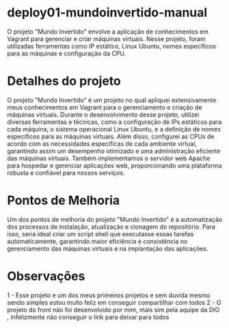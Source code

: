 # deploy01-mundoinvertido-manual
O projeto "Mundo Invertido" envolve a aplicação de conhecimentos em Vagrant para gerenciar e criar máquinas virtuais. Nesse projeto, foram utilizadas ferramentas como IP estático, Linux Ubuntu, nomes específicos para as máquinas e configuração da CPU.

# Detalhes do projeto 
O projeto "Mundo Invertido" é um projeto no qual apliquei extensivamente meus conhecimentos em Vagrant para o gerenciamento e criação de máquinas virtuais. Durante o desenvolvimento desse projeto, utilizei diversas ferramentas e técnicas, como a configuração de IPs estáticos para cada máquina, o sistema operacional Linux Ubuntu, e a definição de nomes específicos para as máquinas virtuais. Além disso, configurei as CPUs de acordo com as necessidades específicas de cada ambiente virtual, garantindo assim um desempenho otimizado e uma administração eficiente das máquinas virtuais. Também implementamos o servidor web Apache para hospedar e gerenciar aplicações web, proporcionando uma plataforma robusta e confiável para nossos serviços.

# Pontos de Melhoria 
Um dos pontos de melhoria do projeto "Mundo Invertido" é a automatização dos processos de instalação, atualização e clonagem do repositório. Para isso, seria ideal criar um script shell que executasse essas tarefas automaticamente, garantindo maior eficiência e consistência no gerenciamento das máquinas virtuais e na implantação das aplicações.
# Observações
1 - Esse projeto e um dos meus primeiros projetos e sem duvida mesmo sendo simples estou muito feliz em conseguir compartilhar com todos
2 - O projeto do front não foi desenvolvido por mim, mais sim  pela aquipe da DIO , infelizmente não conseguir o link para deixar para todos 
